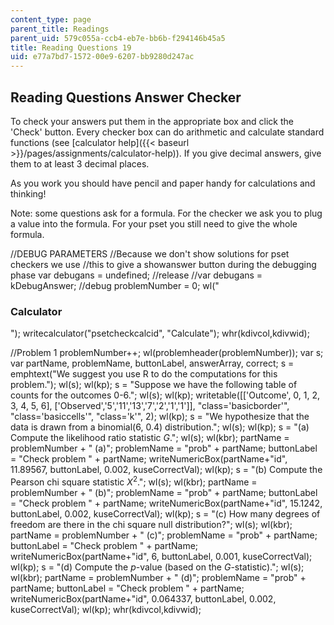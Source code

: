 ```yaml
---
content_type: page
parent_title: Readings
parent_uid: 579c055a-ccb4-eb7e-bb6b-f294146b45a5
title: Reading Questions 19
uid: e77a7bd7-1572-00e9-6207-bb9280d247ac
---
```


Reading Questions Answer Checker
--------------------------------

To check your answers put them in the appropriate box and click the 'Check' button. Every checker box can do arithmetic and calculate standard functions (see [calculator help]({{< baseurl >}}/pages/assignments/calculator-help)). If you give decimal answers, give them to at least 3 decimal places.

As you work you should have pencil and paper handy for calculations and thinking!

Note: some questions ask for a formula. For the checker we ask you to plug a value into the formula. For your pset you still need to give the whole formula.

//DEBUG PARAMETERS //Because we don't show solutions for pset checkers we use //this to give a showanswer button during the debugging phase var debugans = undefined; //release //var debugans = kDebugAnswer; //debug problemNumber = 0; wl("<h3>Calculator</h3>"); writecalculator("psetcheckcalcid", "Calculate"); whr(kdivcol,kdivwid);

//Problem 1 problemNumber++; wl(problemheader(problemNumber)); var s; var partName, problemName, buttonLabel, answerArray, correct; s = emphtext("We suggest you use R to do the computations for this problem."); wl(s); wl(kp); s = "Suppose we have the following table of counts for the outcomes 0-6."; wl(s); wl(kp); writetable(\[\['Outcome', 0, 1, 2, 3, 4, 5, 6\], \['Observed','5','11','13','7','2','1','1'\]\], "class='basicborder'", "class='basiccells'", "class='k'", 2); wl(kp); s = "We hypothesize that the data is drawn from a binomial(6, 0.4) distribution."; wl(s); wl(kp); s = "(a) Compute the likelihood ratio statistic $G$."; wl(s); wl(kbr); partName = problemNumber + " (a)"; problemName = "prob" + partName; buttonLabel = "Check problem " + partName; writeNumericBox(partName+"id", 11.89567, buttonLabel, 0.002, kuseCorrectVal); wl(kp); s = "(b) Compute the Pearson chi square statistic $X^2$."; wl(s); wl(kbr); partName = problemNumber + " (b)"; problemName = "prob" + partName; buttonLabel = "Check problem " + partName; writeNumericBox(partName+"id", 15.1242, buttonLabel, 0.002, kuseCorrectVal); wl(kp); s = "(c) How many degrees of freedom are there in the chi square null distribution?"; wl(s); wl(kbr); partName = problemNumber + " (c)"; problemName = "prob" + partName; buttonLabel = "Check problem " + partName; writeNumericBox(partName+"id", 6, buttonLabel, 0.001, kuseCorrectVal); wl(kp); s = "(d) Compute the $p$-value (based on the $G$-statistic)."; wl(s); wl(kbr); partName = problemNumber + " (d)"; problemName = "prob" + partName; buttonLabel = "Check problem " + partName; writeNumericBox(partName+"id", 0.064337, buttonLabel, 0.002, kuseCorrectVal); wl(kp); whr(kdivcol,kdivwid);